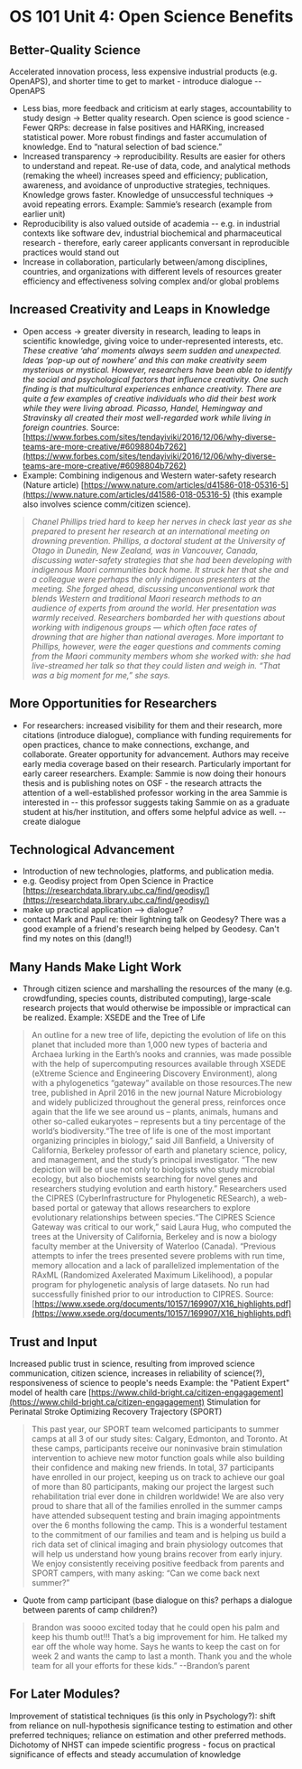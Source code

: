 # OS 101 Unit 4: Open Science Benefits

## Better-Quality Science
   Accelerated innovation process, less expensive industrial products (e.g. OpenAPS), and shorter time to get to market - introduce dialogue -- OpenAPS
 - Less bias, more feedback and criticism at early stages, accountability to study design → Better quality research. Open science is good science - Fewer QRPs: decrease in false positives and HARKing, increased statistical power. More robust findings and faster accumulation of knowledge. End to “natural selection of bad science.”
-   Increased transparency → reproducibility. Results are easier for others to understand and repeat. Re-use of data, code, and analytical methods (remaking the wheel) increases speed and efficiency; publication, awareness, and avoidance of unproductive strategies, techniques. Knowledge grows faster. Knowledge of unsuccessful techniques → avoid repeating errors. Example: Sammie’s research (example from earlier unit)
-   Reproducibility is also valued outside of academia -- e.g. in industrial contexts like software dev, industrial biochemical and pharmaceutical research - therefore, early career applicants conversant in reproducible practices would stand out
-   Increase in collaboration, particularly between/among disciplines, countries, and organizations with different levels of resources greater efficiency and effectiveness solving complex and/or global problems

## Increased  Creativity and Leaps in Knowledge
 -   Open access → greater diversity in research, leading to leaps in scientific knowledge, giving voice to under-represented interests, etc.
*These creative ‘aha’ moments always seem sudden and unexpected. Ideas ‘pop-up out of nowhere’ and this can make creativity seem mysterious or mystical. However, researchers have been able to identify the social and psychological factors that influence creativity. One such finding is that multicultural experiences enhance creativity. There are quite a few examples of creative individuals who did their best work while they were living abroad. Picasso, Handel, Hemingway and Stravinsky all created their most well-regarded work while living in foreign countries.*
Source: [https://www.forbes.com/sites/tendayiviki/2016/12/06/why-diverse-teams-are-more-creative/#6098804b7262](https://www.forbes.com/sites/tendayiviki/2016/12/06/why-diverse-teams-are-more-creative/#6098804b7262)
 - Example: Combining indigenous and Western water-safety research (Nature article)
[https://www.nature.com/articles/d41586-018-05316-5](https://www.nature.com/articles/d41586-018-05316-5) (this example also involves science comm/citizen science).

> *Chanel Phillips tried hard to keep her nerves in check last year as she prepared to present her research at an international meeting on drowning prevention. Phillips, a doctoral student at the University of Otago in Dunedin, New Zealand, was in Vancouver, Canada, discussing water-safety strategies that she had been developing with indigenous Maori communities back home. It struck her that she and a colleague were perhaps the only indigenous presenters at the meeting.  She forged ahead, discussing unconventional work that blends Western and traditional Maori research methods to an audience of experts from around the world. Her presentation was warmly received. Researchers bombarded her with questions about working with indigenous groups — which often face rates of drowning that are higher than national averages. More important to Phillips, however, were the eager questions and comments coming from the Maori community members whom she worked with: she had live-streamed her talk so that they could listen and weigh in. “That was a big moment for me,” she says.*

## More Opportunities for Researchers
 -   For researchers: increased visibility for them and their research, more citations (introduce dialogue), compliance with funding requirements for open practices, chance to make connections, exchange, and collaborate. Greater opportunity for advancement. Authors may receive early media coverage based on their research. Particularly important for early career researchers.
 Example: Sammie is now doing their honours thesis and is publishing notes on OSF - the research attracts the attention of a well-established professor working in the area Sammie is interested in -- this professor suggests taking Sammie on as a graduate student at his/her institution, and offers some helpful advice as well. -- create dialogue
    
## Technological Advancement
 -   Introduction of new technologies, platforms, and publication media.
 - e.g. Geodisy project from Open Science in Practice
[https://researchdata.library.ubc.ca/find/geodisy/](https://researchdata.library.ubc.ca/find/geodisy/)
- make up practical application --> dialogue? 
- contact Mark and Paul re: their lightning talk on Geodesy? There was a good example of a friend's research being helped by Geodesy. Can't find my notes on this (dang!!)

## Many Hands Make Light Work
 -   Through citizen science and marshalling the resources of the many (e.g. crowdfunding, species counts, distributed computing), large-scale research projects that would otherwise be impossible or impractical can be realized.
Example: XSEDE and the Tree of Life
> An outline for a new tree of life, depicting the evolution of life on this planet that included more than 1,000 new types of bacteria and Archaea lurking in the Earth’s nooks and crannies, was made possible with the help of supercomputing resources available through XSEDE (eXtreme Science and Engineering Discovery Environment), along with a  phylogenetics “gateway” available on those resources.The new tree, published in April 2016 in the new journal Nature Microbiology and widely publicized throughout the general press, reinforces once again that the life we see around us – plants, animals, humans and other so-called eukaryotes – represents but a tiny percentage of the world’s biodiversity.“The tree of life is one of the most important organizing principles in biology,” said Jill Banfield, a University of
California, Berkeley professor of earth and planetary science, policy, and management, and the study’s principal investigator. “The new depiction will be of use not only to biologists who study microbial ecology, but also biochemists searching for novel genes and researchers studying evolution and earth history.” Researchers used the CIPRES (CyberInfrastructure for Phylogenetic RESearch), a web-based portal or gateway that allows researchers to explore evolutionary relationships between species.“The CIPRES Science Gateway was critical to our work,” said Laura Hug, who computed the trees at the University of California, Berkeley and is now a biology faculty member at the University of Waterloo (Canada). “Previous attempts to infer the trees presented severe problems with run time, memory allocation and a lack of parallelized implementation of the RAxML (Randomized Axelerated Maximum Likelihood), a popular program for phylogenetic analysis of large datasets. No run had successfully finished prior to our introduction to CIPRES.
Source: [https://www.xsede.org/documents/10157/169907/X16_highlights.pdf](https://www.xsede.org/documents/10157/169907/X16_highlights.pdf)

## Trust and Input
Increased public trust in science, resulting from improved science communication, citizen science, increases in reliability of science(?), responsiveness of science to people's needs 
  Example: the "Patient Expert" model of health care
[https://www.child-bright.ca/citizen-engagagement](https://www.child-bright.ca/citizen-engagagement)
Stimulation for Perinatal Stroke Optimizing Recovery Trajectory (SPORT)
> This past year, our SPORT team welcomed participants to summer camps
> at all 3 of our study sites: Calgary, Edmonton, and Toronto. At these
> camps, participants receive our noninvasive brain stimulation
> intervention to achieve new motor function goals while also building
> their confidence and making new friends. In total, 37 participants
> have enrolled in our project, keeping us on track to achieve our goal
> of more than 80 participants, making our project the largest such
> rehabilitation trial ever done in children worldwide! We are also very
> proud to share that all of the families enrolled in the summer camps
> have attended subsequent testing and brain imaging appointments over
> the 6 months following the camp. This is a wonderful testament to the
> commitment of our families and team and is helping us build a rich
> data set of clinical imaging and brain physiology outcomes that will
> help us understand how young brains recover from early injury. We
> enjoy consistently receiving positive feedback from parents and SPORT
> campers, with many asking: “Can we come back next summer?”

 - Quote from camp participant (base dialogue on this? perhaps a dialogue between parents of camp children?)

>  Brandon was soooo excited today that he could open his palm and keep
> his thumb out!!! That’s a big improvement for him. He talked my ear
> off the whole way home. Says he wants to keep the cast on for week 2
> and wants the camp to last a month. Thank you and the whole team for
> all your efforts for these kids.” --Brandon’s parent

    
## For Later Modules?
   Improvement of statistical techniques (is this only in Psychology?): shift from reliance on null-hypothesis significance testing to estimation and other preferred techniques; reliance on estimation and other preferred methods. Dichotomy of NHST can impede scientific progress - focus on practical significance of effects and steady accumulation of knowledge
